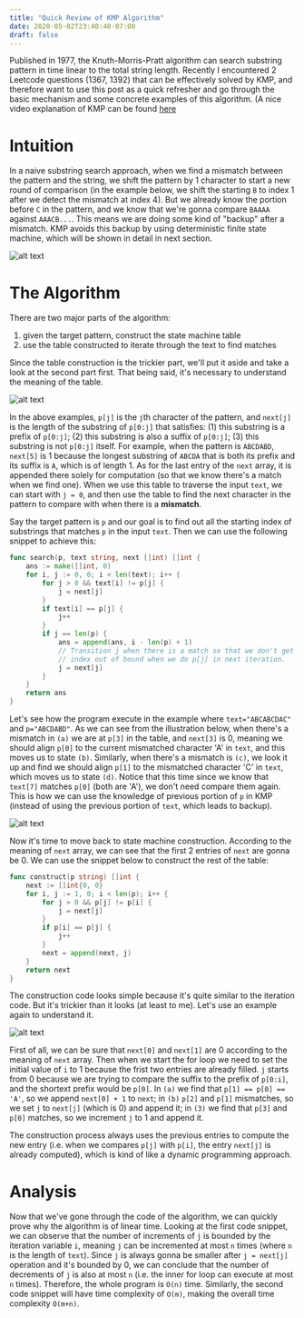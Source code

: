 ```yaml
---
title: "Quick Review of KMP Algorithm"
date: 2020-05-02T23:40:40-07:00
draft: false
---
```


Published in 1977, the Knuth-Morris-Pratt algorithm can search substring pattern in time linear to the total string length. Recently I encountered 2 Leetcode questions (1367, 1392) that can be effectively solved by KMP, and therefore want to use this post as a quick refresher and go through the basic mechanism and some concrete examples of this algorithm. (A nice video explanation of KMP can be found [here](https://www.youtube.com/watch?v=uKr9qIZMtzw&t=764s)

# Intuition
In a naive substring search approach, when we find a mismatch between the pattern and the string, we shift the pattern by 1 character to start a new round of comparison (in the example below, we shift the starting `B` to index 1 after we detect the mismatch at index 4). But we already know the portion before `C` in the pattern, and we know that we're gonna compare `BAAAA` against `AAACB...`. This means we are doing some kind of "backup" after a mismatch. KMP avoids this backup by using deterministic finite state machine, which will be shown in detail in next section.

![alt text][naive]

[naive]: /images/kmp/substring_search_naive.png "naive search"

# The Algorithm
There are two major parts of the algorithm: 
1. given the target pattern, construct the state machine table
2. use the table constructed to iterate through the text to find matches

Since the table construction is the trickier part, we'll put it aside and take a look at the second part first. That being said, it's necessary to understand the meaning of the table.

![alt text][sample_table]

[sample_table]: /images/kmp/kmp_table.png "sample tables"

In the above examples, `p[j]` is the `j`th character of the pattern, and `next[j]` is the length of the substring of `p[0:j]` that satisfies: (1) this substring is a prefix of `p[0:j]`; (2) this substring is also a suffix of `p[0:j]`; (3) this substring is not `p[0:j]` itself. For example, when the pattern is `ABCDABD`, `next[5]` is 1 because the longest substring of `ABCDA` that is both its prefix and its suffix is `A`, which is of length 1. As for the last entry of the `next` array, it is appended there solely for computation (so that we know there's a match when we find one). When we use this table to traverse the input `text`, we can start with `j = 0`, and then use the table to find the next character in the pattern to compare with when there is a **mismatch**.

Say the target pattern is `p` and our goal is to find out all the starting index of substrings that matches `p` in the input `text`. Then we can use the following snippet to achieve this:

```go
func search(p, text string, next []int) []int {
    ans := make([]int, 0)
    for i, j := 0, 0; i < len(text); i++ {
        for j > 0 && text[i] != p[j] {
            j = next[j]
        }
        if text[i] == p[j] {
            j++
        }
        if j == len(p) {
            ans = append(ans, i - len(p) + 1)
            // Transition j when there is a match so that we don't get
            // index out of bound when we do p[j] in next iteration.
            j = next[j]
        }
    }
    return ans
}
```

Let's see how the program execute in the example where `text="ABCABCDAC"` and `p="ABCDABD"`. As we can see from the illustration below, when there's a mismatch in `(a)` we are at `p[3]` in the table, and `next[3]` is 0, meaning we should align `p[0]` to the current mismatched character 'A' in `text`, and this moves us to state `(b)`. Similarly, when there's a mismatch is `(c)`, we look it up and find we should align `p[1]` to the mismatched character 'C' in `text`, which moves us to state `(d)`. Notice that this time since we know that `text[7]` matches `p[0]` (both are 'A'), we don't need compare them again. This is how we can use the knowledge of previous portion of `p` in KMP (instead of using the previous portion of `text`, which leads to backup).

![alt text][kmp_example]

[kmp_example]: /images/kmp/kmp_examplle.png "KMP example"

Now it's time to move back to state machine construction. According to the meaning of `next` array, we can see that the first 2 entries of `next` are gonna be 0. We can use the snippet below to construct the rest of the table:

```go
func construct(p string) []int {
    next := []int{0, 0}
    for i, j := 1, 0; i < len(p); i++ {
        for j > 0 && p[j] != p[i] {
            j = next[j]
        }
        if p[i] == p[j] {
            j++
        }
        next = append(next, j)
    }
    return next
}
```

The construction code looks simple because it's quite similar to the iteration code. But it's trickier than it looks (at least to me). Let's use an example again to understand it.

![alt text][table_construction]

[table_construction]: /images/kmp/table_construction.png "table construction"

First of all, we can be sure that `next[0]` and `next[1]` are 0 according to the meaning of `next` array. Then when we start the for loop we need to set the initial value of `i` to 1 because the frist two entries are already filled. `j` starts from 0 because we are trying to compare the suffix to the prefix of `p[0:i]`, and the shortext prefix would be `p[0]`. In `(a)` we find that `p[1] == p[0] == 'A'`, so we append `next[0] + 1` to `next`; in `(b)` `p[2]` and `p[1]` mismatches, so we set `j` to `next[j]` (which is 0) and append it; in `(3)` we find that `p[3]` and `p[0]` matches, so we increment `j` to 1 and append it.

The construction process always uses the previous entries to compute the new entry (i.e. when we compares `p[j]` with `p[i]`, the entry `next[j]` is already computed), which is kind of like a dynamic programming approach.

# Analysis
Now that we've gone through the code of the algorithm, we can quickly prove why the algorithm is of linear time. Looking at the first code snippet, we can observe that the number of increments of `j` is bounded by the iteration variable `i`, meaning `j` can be incremented at most `n` times (where `n` is the length of `text`). Since `j` is always gonna be smaller after `j = next[j]` operation and it's bounded by 0, we can conclude that the number of decrements of `j` is also at most `n` (i.e. the inner for loop can execute at most `n` times). Therefore, the whole program is `O(n)` time. Similarly, the second code snippet will have time complexity of `O(m)`, making the overall time complexity `O(m+n)`.
